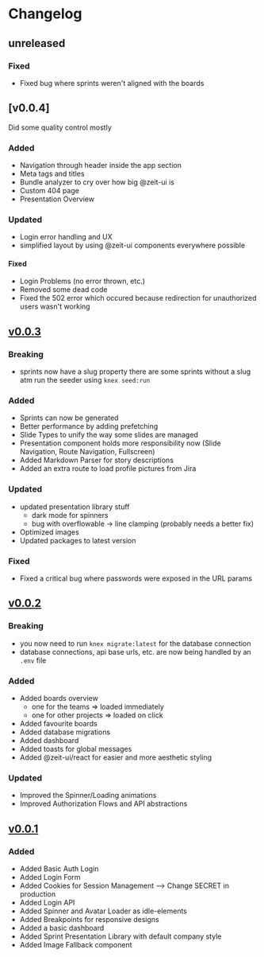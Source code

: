 # Changelog

## unreleased

### Fixed

- Fixed bug where sprints weren't aligned with the boards

## [v0.0.4]

Did some quality control mostly

### Added

- Navigation through header inside the app section
- Meta tags and titles
- Bundle analyzer to cry over how big @zeit-ui is
- Custom 404 page
- Presentation Overview

### Updated

- Login error handling and UX
- simplified layout by using @zeit-ui components everywhere possible

#### Fixed

- Login Problems (no error thrown, etc.)
- Removed some dead code
- Fixed the 502 error which occured because redirection for unauthorized users wasn't working

## [v0.0.3]

### Breaking

- sprints now have a slug property there are some sprints without a slug atm run the seeder using `knex seed:run`

### Added

- Sprints can now be generated
- Better performance by adding prefetching
- Slide Types to unify the way some slides are managed
- Presentation component holds more responsibility now (Slide Navigation, Route Navigation, Fullscreen)
- Added Markdown Parser for story descriptions
- Added an extra route to load profile pictures from Jira

### Updated

- updated presentation library stuff
  - dark mode for spinners
  - bug with overflowable -> line clamping (probably needs a better fix)
- Optimized images
- Updated packages to latest version

### Fixed

- Fixed a critical bug where passwords were exposed in the URL params

## [v0.0.2]

### Breaking

- you now need to run `knex migrate:latest` for the database connection
- database connections, api base urls, etc. are now being handled by an `.env` file

### Added

- Added boards overview
  - one for the teams => loaded immediately 
  - one for other projects => loaded on click
- Added favourite boards
- Added database migrations
- Added dashboard
- Added toasts for global messages
- Added @zeit-ui/react for easier and more aesthetic styling

### Updated

- Improved the Spinner/Loading animations
- Improved Authorization Flows and API abstractions

## [v0.0.1]

### Added 

- Added Basic Auth Login
- Added Login Form
- Added Cookies for Session Management --> Change SECRET in production
- Added Login API
- Added Spinner and Avatar Loader as idle-elements
- Added Breakpoints for responsive designs 
- Added a basic dashboard 
- Added Sprint Presentation Library with default company style
- Added Image Fallback component

[v0.0.3]: https://github.com/Gabsii/sprint-slides-generator/tree/v0.0.1
[v0.0.2]: https://github.com/Gabsii/sprint-slides-generator/tree/v0.0.1
[v0.0.1]: https://github.com/Gabsii/sprint-slides-generator/tree/v0.0.1
[unreleased]: https://github.com/Gabsii/sprint-slides-generator/